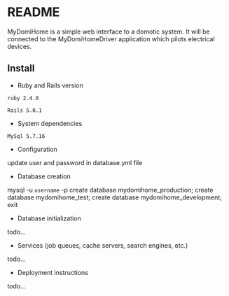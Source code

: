 # README
MyDomiHome is a simple web interface to a domotic system.
It will be connected to the MyDomiHomeDriver application which pilots electrical devices.

## Install
* Ruby and Rails version 

`ruby 2.4.0`

`Rails 5.0.1`

* System dependencies

`MySql 5.7.16`

* Configuration

update user and password in database.yml file

* Database creation

mysql -u `username` -p
create database mydomihome_production;
create database mydomihome_test;
create database mydomihome_development;
exit

* Database initialization

todo...

* Services (job queues, cache servers, search engines, etc.)

todo...

* Deployment instructions

todo...


